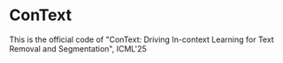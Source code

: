# ConText
This is the official code of "ConText: Driving In-context Learning for Text Removal and Segmentation", ICML'25
